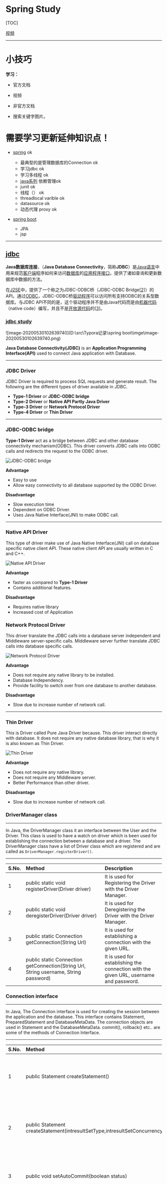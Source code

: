 # Spring Study



[TOC]

[视频](https://www.bilibili.com/video/BV1Sb411s7vP?p=9)



------

# 小技巧

**学习：**

- 官方文档

- 视频 

- 非官方文档

- 搜索关键字图片。

  

  

  



# 需要学习更新延伸知识点！

- [spring](https://www.bilibili.com/video/BV1Sb411s7vP?p=82) ok

  - 最典型的是管理数据库的Connection  ok
  - 学习jdbc ok
  - 学习多线程 ok
  - [java系列](https://www.liaoxuefeng.com/wiki/1252599548343744/1309301178105890) 依赖管理ok
  - junit ok
  - 线程（） ok
  - threadlocal varible ok
  - datasource ok
  - 动态代理 proxy ok

  

- [spring boot](https://www.bilibili.com/video/BV1Et411Y7tQ?from=search&seid=10929547151907157144) 

  - JPA
  - jsp
------


## [jdbc](https://zh.wikipedia.org/wiki/Java%E6%95%B0%E6%8D%AE%E5%BA%93%E8%BF%9E%E6%8E%A5)

**Java数据库连接**，（**Java Database Connectivity**，简称**JDBC**）是[Java语言](https://zh.wikipedia.org/wiki/Java语言)中用来规范[客户端](https://zh.wikipedia.org/wiki/客户端)程序如何来访问[数据库](https://zh.wikipedia.org/wiki/数据库)的[应用程序接口](https://zh.wikipedia.org/wiki/应用程序接口)，提供了诸如查询和更新数据库中数据的方法。

在[J2SE](https://zh.wikipedia.org/wiki/J2SE)中，提供了一个称之为JDBC-ODBC桥（JDBC-ODBC Bridge[[2\]](https://zh.wikipedia.org/wiki/Java数据库连接#cite_note-2)）的API。通过[ODBC](https://zh.wikipedia.org/wiki/ODBC)，JDBC-ODBC桥[驱动程序](https://zh.wikipedia.org/wiki/驱动程序)可以访问所有支持ODBC的关系型数据库。与JDBC API不同的是，这个驱动程序并不是由Java代码而是由[机器代码](https://zh.wikipedia.org/wiki/机器语言)（native code）编写，并且不是[开放源代码](https://zh.wikipedia.org/wiki/开放源代码)的[[3\]](https://zh.wikipedia.org/wiki/Java数据库连接#cite_note-3)。



### [jdbc study](https://www.studytonight.com/java/introduction-to-jdbc.php)

![image-20200530102639740](D:\src\Typora记录\spring boot\imge\image-20200530102639740.png)

**Java Database Connectivity(JDBC)** is an **Application Programming Interface(API)** used to connect Java application with Database.

------



### JDBC Driver

JDBC Driver is required to process SQL requests and generate result. The following are the different types of driver available in JDBC.

- **Type-1 Driver** or **JDBC-ODBC bridge**
- **Type-2 Driver** or **Native API Partly Java Driver**
- **Type-3 Driver** or **Network Protocol Driver**
- **Type-4 Driver** or **Thin Driver**

------



### JDBC-ODBC bridge

**Type-1 Driver** act as a bridge between JDBC and other database connectivity mechanism(ODBC). This driver converts JDBC calls into ODBC calls and redirects the request to the ODBC driver.

![JDBC-ODBC bridge](https://www.studytonight.com/java/images/jdbc-driver1.jpg)

**Advantage**

- Easy to use
- Allow easy connectivity to all database supported by the ODBC Driver.

**Disadvantage**

- Slow execution time
- Dependent on ODBC Driver.
- Uses Java Native Interface(JNI) to make ODBC call.

------

### Native API Driver

This type of driver make use of Java Native Interface(JNI) call on database specific native client API. These native client API are usually written in C and C++.

![Native API Driver](https://www.studytonight.com/java/images/jdbc-driver2.jpg)

**Advantage**

- faster as compared to **Type-1 Driver**
- Contains additional features.

**Disadvantage**

- Requires native library
- Increased cost of Application

### Network Protocol Driver

This driver translate the JDBC calls into a database server independent and Middleware server-specific calls. Middleware server further translate JDBC calls into database specific calls.

![Network Protocol Driver](https://www.studytonight.com/java/images/jdbc-driver3.jpg)

**Advantage**

- Does not require any native library to be installed.
- Database Independency.
- Provide facility to switch over from one database to another database.

**Disadvantage**

- Slow due to increase number of network call.

------



### Thin Driver

This is Driver called Pure Java Driver because. This driver interact directly with database. It does not require any native database library, that is why it is also known as Thin Driver.

![Thin Driver](https://www.studytonight.com/java/images/jdbc-driver4.jpg)

**Advantage**

- Does not require any native library.
- Does not require any Middleware server.
- Better Performance than other driver.

**Disadvantage**

- Slow due to increase number of network call.



### DriverManager class

------

In Java, the DriverManager class it an interface between the User and the Driver. This class is used to have a watch on driver which is been used for establishing the connection between a database and a driver. The DriverManager class have a list of Driver class which are registered and are called as `DriverManager.registerDriver()`.

------

| S.No. | Method                                                       | Description                                                  |
| :---- | :----------------------------------------------------------- | :----------------------------------------------------------- |
| 1     | public static void registerDriver(Driver driver)             | It is used for Registering the Driver with the Driver Manager. |
| 2     | public static void deregisterDriver(Driver driver)           | It is used for Deregistering the Driver with the Driver Manager. |
| 3     | public static Connection getConnection(String Url)           | It is used for establishing a connection with the given URL. |
| 4     | public static Connection getConnection(String Url, String username, String password) | It is used for establishing the connection with the given URL, username and password. |

### Connection interface

------

In Java, The Connection interface is used for creating the session between the application and the database. This interface contains Statement, PreparedStatement and DatabaseMetaData. The connection objects are used in Statement and the DatabaseMetaData. commit(), rollback() etc.. are some of the methods of Connection Interface.

------

| S.No. | Method                                                       | Description                                                  |
| :---- | :----------------------------------------------------------- | :----------------------------------------------------------- |
| 1     | public Statement createStatement()                           | It is used for creating an object of statement for executing the SQL queries. |
| 2     | public Statement createStatement(intresultSetType,intresultSetConcurrency) | It is used for creating objects for the ResultSet from the given type and concurrency. |
| 3     | public void setAutoCommit(boolean status)                    | It is used for setting the commit status. By default, it is always true. |
| 4     | public void commit()                                         | It is used to save the changes which have been commit or rollback permanent |
| 5     | public void rollback()                                       | It is used to delete the changes which have been commit or rollback permanent |
| 6     | public void close()                                          | It is used to delete the changes which have been commit or rollback permanent |



### Statement interface

------

In Java, The Statement interface is used for executing queries using the database. This interface is a factory of ResultSet. It is used to get the Object of ResultSet.

------

| S.No. | Method                                   | Description                                     |
| :---- | :--------------------------------------- | :---------------------------------------------- |
| 1     | public ResultSetexecuteQuery(String sql) | It is used for executing the SELECT query       |
| 2     | public intexecuteUpdate(String sql)      | It is used for executing any specified query    |
| 3     | public boolean execute(String sql)       | It is used when multiple results are required.  |
| 4     | public int[] executeBatch()              | It is used for executing the batch of commands. |

### ResultSet interface

------

In Java, the ResultSet Interface is used for maintaining the pointer to a row of a table. In starting the pointer is before the first row. The object can be moved forward as well as backward direction using TYPE_SCROLL_INSENSITIVE or TYPE_SCROLL_SENSITIVE in createStatement(int,int).

------

| S.No. | Method                                    | Description                                                  |
| :---- | :---------------------------------------- | :----------------------------------------------------------- |
| 1     | public boolean next()                     | It is used for moving the cursor to the next position from the current position. |
| 2     | public boolean previous()                 | It is used for moving the cursor to the previous position from the current position. |
| 3     | public boolean first()                    | It is used for moving the cursor to the first position from the current position. |
| 4     | public booleanlast()                      | It is used for moving the cursor to the Last position from the current position. |
| 5     | public booleanabsolute(int row)           | It is used for moving the cursor to the specified position from the current position. |
| 6     | public booleanrelative(int row)           | It is used for moving the cursor to the relative row number from the current position. |
| 7     | public intgetInt(intcolumnIndex)          | It is used to get the data from the specified position.      |
| 8     | public intgetInt(String columnName)       | It is used to get the data from the specified column name of the current row. |
| 9     | public StringgetString(intcolumnIndex)    | It is used to get the data from the specified column name of the current row in form of an integer. |
| 10    | public StringgetString(StringcolumnIndex) | It is used to get the data from the specified column name of the current row in form of string. |

------

### PreparedStatement interface

------

In Java, The PreparedStatement interface is a subinterface of Statement. It is mainly used for the parameterized queries. A question mark (?) is passed for the values. The values to this question marks will be set by the PreparedStatement.

**Example: “insert into student values(?, ?, ?, ?)”;**



| S.No. | Method                                             | Description                                                  |
| :---- | :------------------------------------------------- | :----------------------------------------------------------- |
| 1     | public void setInt(intparamIndex, int value)       | It is used for setting the integer value for the given parameter index. |
| 2     | public void setString(intparamIndex, String value) | It is used for setting the String value for the given parameter index. |
| 3     | public void setFloat(intparamIndex, float value)   | It is used for setting the Float value for the given parameter index. |
| 4     | public void setDouble(intparamIndex, double value) | It is used for setting the Double value for the given parameter index. |
| 5     | public intexecuteUpdate()                          | It is used for executing a query.                            |
| 6     | public ResultSetexecuteQuery()                     | It is used for executing the select query.                   |

------

### ResultSetMetaData Interface

------

In Java, The ResultSetMetaData interface is used to get metadata from the ResultSetobject. Metadata are the data about data.



| S.No. | Method                                                       | Description                                                  |
| :---- | :----------------------------------------------------------- | :----------------------------------------------------------- |
| 1     | public intgetColumnCount()throws SQLException                | It is used to get the total number of columns.               |
| 2     | public String getColumnName(int index)throws SQLException    | It is used to get the name of the column of a specified column index. |
| 3     | public StringgetColumnTypeName(int index)throws SQLException | It is used to get the name of the column of a specified index. |
| 4     | public StringgetTableName(int index)throws SQLException      | It is used to get the name of a table from the specified column index |

------



### Transaction Management in JDBC(事务管理)

Transaction represents **a single unit of work**.

The ACID properties describes the transaction management well. ACID stands for Atomicity, Consistency, isolation and durability.

**Atomicity** means either all successful or none.

**Consistency** ensures bringing the database from one consistent state to another consistent state.

**Isolation** ensures that transaction is isolated from other transaction.

**Durability** means once a transaction has been committed, it will remain so, even in the event of errors, power loss etc.

------

#### Advantage of Transaction Mangaement

**fast performance** It makes the performance fast because database is hit at the time of commit.

------

![transaction management in jdbc](https://static.javatpoint.com/images/hibernate/tx.jpg)

In JDBC, **Connection interface** provides methods to manage transaction.

| Method                             | Description                                                  |
| :--------------------------------- | :----------------------------------------------------------- |
| void setAutoCommit(boolean status) | It is true bydefault means each transaction is committed bydefault. |
| void commit()                      | commits the transaction.                                     |
| void rollback()                    | cancels the transaction.                                     |

------



#### Simple example of transaction management in jdbc using Statement

Let's see the simple example of transaction management using Statement.

```java
1. **import** java.sql.*; 
2. **class** FetchRecords{ 
3. **public** **static** **void** main(String args[])**throws** Exception{ 
4. Class.forName("oracle.jdbc.driver.OracleDriver"); 
5. Connection con=DriverManager.getConnection("jdbc:oracle:thin:@localhost:1521:xe","system","oracle"); 
6. con.setAutoCommit(**false**); 
7.  
8. Statement stmt=con.createStatement(); 
9. stmt.executeUpdate("insert into user420 values(190,'abhi',40000)"); 
10. stmt.executeUpdate("insert into user420 values(191,'umesh',50000)"); 
11.  
12. con.commit(); 
13. con.close(); 
14. }} 
```



If you see the table emp400, you will see that 2 records has been added.

#### Example of transaction management in jdbc using PreparedStatement

Let's see the simple example of transaction management using PreparedStatement.

```java
1. **import** java.sql.*; 
2. **import** java.io.*; 
3. **class** TM{ 
4. **public** **static** **void** main(String args[]){ 
5. **try**{ 
6.  
7. Class.forName("oracle.jdbc.driver.OracleDriver"); 
8. Connection con=DriverManager.getConnection("jdbc:oracle:thin:@localhost:1521:xe","system","oracle"); 
9. con.setAutoCommit(**false**); 
10.  
11. PreparedStatement ps=con.prepareStatement("insert into user420 values(?,?,?)"); 
12.  
13. BufferedReader br=**new** BufferedReader(**new** InputStreamReader(System.in)); 
14. **while**(**true**){ 
15.  
16. System.out.println("enter id"); 
17. String s1=br.readLine(); 
18. **int** id=Integer.parseInt(s1); 
19.  
20. System.out.println("enter name"); 
21. String name=br.readLine(); 
22.  
23. System.out.println("enter salary"); 
24. String s3=br.readLine(); 
25. **int** salary=Integer.parseInt(s3); 
26.  
27. ps.setInt(1,id); 
28. ps.setString(2,name); 
29. ps.setInt(3,salary); 
30. ps.executeUpdate(); 
31.  
32. System.out.println("commit/rollback"); 
33. String answer=br.readLine(); 
34. **if**(answer.equals("commit")){ 
35. con.commit(); 
36. } 
37. **if**(answer.equals("rollback")){ 
38. con.rollback(); 
39. } 
40.  
41.  
42. System.out.println("Want to add more records y/n"); 
43. String ans=br.readLine(); 
44. **if**(ans.equals("n")){ 
45. **break**; 
46. } 
47.  
48. } 
49. con.commit(); 
50. System.out.println("record successfully saved"); 
51.  
52. con.close();//before closing connection commit() is called 
53. }**catch**(Exception e){System.out.println(e);} 
54.  
55. }} 
```



It will ask to add more records until you press n. If you press n, transaction is committed.

--------

### sql[事务](https://www.liaoxuefeng.com/wiki/1177760294764384/1179611198786848)





在执行SQL语句的时候，某些业务要求，一系列操作必须全部执行，而不能仅执行一部分。例如，一个转账操作：

```
-- 从id=1的账户给id=2的账户转账100元
-- 第一步：将id=1的A账户余额减去100
UPDATE accounts SET balance = balance - 100 WHERE id = 1;
-- 第二步：将id=2的B账户余额加上100
UPDATE accounts SET balance = balance + 100 WHERE id = 2;
```

这两条SQL语句必须全部执行，或者，由于某些原因，如果第一条语句成功，第二条语句失败，就必须全部撤销。

这种把多条语句作为一个整体进行操作的功能，被称为数据库*事务*。数据库事务可以确保该事务范围内的所有操作都可以全部成功或者全部失败。如果事务失败，那么效果就和没有执行这些SQL一样，不会对数据库数据有任何改动。

可见，数据库事务具有ACID这4个特性：

- A：Atomic，原子性，将所有SQL作为原子工作单元执行，要么全部执行，要么全部不执行；
- C：Consistent，一致性，事务完成后，所有数据的状态都是一致的，即A账户只要减去了100，B账户则必定加上了100；
- I：Isolation，隔离性，如果有多个事务并发执行，每个事务作出的修改必须与其他事务隔离；
- D：Duration，持久性，即事务完成后，对数据库数据的修改被持久化存储。



对于单条SQL语句，数据库系统自动将其作为一个事务执行，这种事务被称为*隐式事务*。

要手动把多条SQL语句作为一个事务执行，使用`BEGIN`开启一个事务，使用`COMMIT`提交一个事务，这种事务被称为*显式事务*，例如，把上述的转账操作作为一个显式事务：

```
BEGIN;
UPDATE accounts SET balance = balance - 100 WHERE id = 1;
UPDATE accounts SET balance = balance + 100 WHERE id = 2;
COMMIT;
```

很显然多条SQL语句要想作为一个事务执行，就必须使用显式事务。

`COMMIT`是指提交事务，即试图把事务内的所有SQL所做的修改永久保存。如果`COMMIT`语句执行失败了，整个事务也会失败。

有些时候，我们希望主动让事务失败，这时，可以用`ROLLBACK`回滚事务，整个事务会失败：

```
BEGIN;
UPDATE accounts SET balance = balance - 100 WHERE id = 1;
UPDATE accounts SET balance = balance + 100 WHERE id = 2;
ROLLBACK;
```

数据库事务是由数据库系统保证的，我们只需要根据业务逻辑使用它就可以。

#### 隔离级别

对于两个并发执行的事务，如果涉及到操作同一条记录的时候，可能会发生问题。因为并发操作会带来数据的不一致性，包括脏读、不可重复读、幻读等。数据库系统提供了隔离级别来让我们有针对性地选择事务的隔离级别，避免数据不一致的问题。

SQL标准定义了4种隔离级别，分别对应可能出现的数据不一致的情况：

| Isolation Level  | 脏读（Dirty Read） | 不可重复读（Non Repeatable Read） | 幻读（Phantom Read） |
| :--------------- | :----------------- | :-------------------------------- | :------------------- |
| Read Uncommitted | Yes                | Yes                               | Yes                  |
| Read Committed   | -                  | Yes                               | Yes                  |
| Repeatable Read  | -                  | -                                 | Yes                  |
| Serializable     | -                  | -                                 | -                    |

我们会依次介绍4种隔离级别的数据一致性问题。

#### 小结

数据库事务具有ACID特性，用来保证多条SQL的全部执行。

实例



## [Maven](https://www.javatpoint.com/maven-tutorial)

----

[指导来源](https://www.javatpoint.com/maven-tutorial)

Maven tutorial provides basic and advanced concepts of **apache maven** technology. Our maven tutorial is developed for beginners and professionals.

#### Understanding the problem without Maven

There are many problems that we face during the project development. They are discussed below:

**1) Adding set of Jars in each project:** In case of struts, spring, hibernate frameworks, we need to add set of jar files in each project. It must include all the dependencies of jars also.

**2) Creating the right project structure:** We must create the right project structure in servlet, struts etc, otherwise it will not be executed.

**3) Building and Deploying the project:** We must have to build and deploy the project so that it may work.



#### What it does?

Maven simplifies the above mentioned problems. It does mainly following tasks.

1. It makes a project easy to build
2. It provides uniform build process (maven project can be shared by all the maven projects)
3. It provides project information (log document, cross referenced sources, mailing list, dependency list, unit test reports etc.)
4. It is easy to migrate for new features of Maven

Apache Maven helps to manage

- Builds
- Documentation
- Reporing
- SCMs
- Releases
- Distribution

#### Maven Repository



A **maven repository** is a directory of packaged JAR file with pom.xml file. Maven searches for dependencies in the repositories. There are 3 types of maven repository:

1. Local Repository
2. Central Repository
3. Remote Repository

Maven searches for the dependencies in the following order:

**Local repository** then **Central repository** then **Remote repository**.

![maven repositories](https://static.javatpoint.com/mavenpages/images/mavenrepository.jpg)

If dependency is not found in these repositories, maven stops processing and throws an error.



#### Maven pom.xml file

------

[next →](https://www.javatpoint.com/maven-example)[prev ←](https://www.javatpoint.com/maven-repository)Maven pom.xml file**POM** is an acronym for **Project Object Model**. The pom.xml file contains information of project and configuration information for the maven to build the project such as dependencies, build directory, source directory, test source directory, plugin, goals etc.Maven reads the pom.xml file, then executes the goal.Before maven 2, it was named as project.xml file. But, since maven 2 (also in maven 3), it is renamed as pom.xml.

#### Elements of maven pom.xml file

For creating the simple pom.xml file, you need to have following elements:

| Element          | Description                                                  |
| :--------------- | :----------------------------------------------------------- |
| **project**      | It is the root element of pom.xml file.                      |
| **modelVersion** | It is the sub element of project. It specifies the modelVersion. It should be set to 4.0.0. |
| **groupId**      | It is the sub element of project. It specifies the id for the project group. |
| **artifactId**   | It is the sub element of project. It specifies the id for the artifact (project). An artifact is something that is either produced or used by a project. Examples of artifacts produced by Maven for a project include: JARs, source and binary distributions, and WARs. |
| **version**      | It is the sub element of project. It specifies the version of the artifact under given group. |

```xml
<project xmlns="http://maven.apache.org/POM/4.0.0"   
xmlns:xsi="http://www.w3.org/2001/XMLSchema-instance"  
  xsi:schemaLocation="http://maven.apache.org/POM/4.0.0   
http://maven.apache.org/xsd/maven-4.0.0.xsd">  
  
  <modelVersion>4.0.0</modelVersion>  
  <groupId>com.javatpoint.application1</groupId>  
  <artifactId>my-app</artifactId>  
  <version>1</version>  
  
</project>
```



#### Maven pom.xml file with additional elements

Here, we are going to add other elements in pom.xml file such as:

| Element          | Description                                                  |
| :--------------- | :----------------------------------------------------------- |
| **packaging**    | defines packaging type such as jar, war etc.                 |
| **name**         | defines name of the maven project.                           |
| **url**          | defines url of the project.                                  |
| **dependencies** | defines dependencies for this project.                       |
| **dependency**   | defines a dependency. It is used inside dependencies.        |
| **scope**        | defines scope for this maven project. It can be compile, provided, runtime, test and system. |

File: pom.xml

``` xml
<project xmlns="http://maven.apache.org/POM/4.0.0"   
xmlns:xsi="http://www.w3.org/2001/XMLSchema-instance"  
  xsi:schemaLocation="http://maven.apache.org/POM/4.0.0   
http://maven.apache.org/xsd/maven-4.0.0.xsd">  
  
  <modelVersion>4.0.0</modelVersion>  
  
  <groupId>com.javatpoint.application1</groupId>  
  <artifactId>my-application1</artifactId>  
  <version>1.0</version>  
  <packaging>jar</packaging>  
  
  <name>Maven Quick Start Archetype</name>  
  <url>http://maven.apache.org</url>  
  
  <dependencies>  
    <dependency>  
      <groupId>junit</groupId>  
      <artifactId>junit</artifactId>  
      <version>4.8.2</version>  
      <scope>test</scope>  
    </dependency>  
  </dependencies>  
  
</project>  
```



## [SQL](https://www.javatpoint.com/sql-tutorial)

SQL tutorial provides basic and advanced concepts of SQL. Our SQL tutorial is designed for beginners and professionals.

**SQL** (*Structured Query Language*) is used to perform operations on the records stored in the database such as updating records, deleting records, creating and modifying tables, views, etc.

SQL is just a query language; it is not a database. To perform SQL queries, you need to install any database, for example, Oracle, MySQL, MongoDB, PostGre SQL, SQL Server, DB2, etc.

#### What is SQL

- SQL stands for **Structured Query Language**.
- It is designed for managing data in a relational database management system (RDBMS).
- It is pronounced as S-Q-L or sometime **See-Qwell**.
- SQL is a database language, it is used for database creation, deletion, fetching rows, and modifying rows, etc.
- SQL is based on relational algebra and tuple relational calculus.

All [DBMS](https://www.javatpoint.com/dbms-tutorial) like [MySQL](https://www.javatpoint.com/mysql-tutorial), [Oracle](https://www.javatpoint.com/oracle-tutorial), MS Access, Sybase, Informix, [PostgreSQL](https://www.javatpoint.com/postgresql-tutorial), and [SQL Server](https://www.javatpoint.com/sql-server-tutorial) use SQL as standard database language.



#### Why SQL is required

SQL is required:

- To create new databases, tables and views
- To insert records in a database
- To update records in a database
- To delete records from a database
- To retrieve data from a database



#### What SQL does

- With SQL, we can query our database in several ways, using English-like statements.
- With SQL, a user can access data from a relational database management system.
- It allows the user to describe the data.
- It allows the user to define the data in the database and manipulate it when needed.
- It allows the user to create and drop database and table.
- It allows the user to create a view, stored procedure, function in a database.
- It allows the user to set permission on tables, procedures, and views.



#### SQL Index

------

**SQL Tutorial**

- [Introduction to SQL](https://www.javatpoint.com/sql-tutorial)
- [SQL Syntax](https://www.javatpoint.com/sql-syntax)
- [SQL Data Types](https://www.javatpoint.com/sql-data-types)
- [SQL Operators](https://www.javatpoint.com/sql-operators)

**SQL Database**

- [SQL CREATE Database](https://www.javatpoint.com/sql-create-database)
- [SQL DROP Database](https://www.javatpoint.com/sql-drop-database)
- [SQL RENAME Database](https://www.javatpoint.com/sql-rename-database)
- [SQL SELECT Database](https://www.javatpoint.com/sql-select-database)

**SQL Table**

- [What is Table](https://www.javatpoint.com/sql-table)
- [SQL TABLE Variable](https://www.javatpoint.com/sql-table-variable)
- [SQL CREATE TABLE](https://www.javatpoint.com/sql-create-table)
- [SQL DROP TABLE](https://www.javatpoint.com/sql-drop-table)
- [SQL DELETE TABLE](https://www.javatpoint.com/sql-delete-table)
- [SQL RENAME TABLE](https://www.javatpoint.com/sql-rename-table)
- [SQL TRUNCATE TABLE](https://www.javatpoint.com/sql-truncate-table)
- [SQL COPY TABLE](https://www.javatpoint.com/sql-copy-table)
- [SQL TEMP TABLE](https://www.javatpoint.com/sql-temp-table)
- [SQL ALTER TABLE](https://www.javatpoint.com/sql-alter-table)

**SQL Insert**

- [INSERT Statement](https://www.javatpoint.com/sql-insert)
- [INSERT INTO Values](https://www.javatpoint.com/sql-insert-into-values)
- [INSERT INTO SELECT](https://www.javatpoint.com/sql-insert-into-select)
- [INSERT Multiple Rows](https://www.javatpoint.com/sql-insert-multiple-rows)

**SQL Select**

- [SELECT Statement](https://www.javatpoint.com/sql-select)
- [SQL SELECT UNIQUE](https://www.javatpoint.com/sql-select-unique)
- [SQL SELECT DISTINCT](https://www.javatpoint.com/sql-select-distinct)
- [SQL SELECT COUNT](https://www.javatpoint.com/sql-select-count)
- [SQL SELECT TOP](https://www.javatpoint.com/sql-select-top)
- [SQL SELECT FIRST](https://www.javatpoint.com/sql-select-first)
- [SQL SELECT LAST](https://www.javatpoint.com/sql-select-last)
- [SQL SELECT RANDOM](https://www.javatpoint.com/sql-select-random)
- [SQL SELECT AS](https://www.javatpoint.com/sql-select-as)
- [SQL SELECT IN](https://www.javatpoint.com/sql-select-in)
- [SQL SELECT Multiple](https://www.javatpoint.com/sql-select-from-multiple-tables)
- [SQL SELECT DATE](https://www.javatpoint.com/sql-select-date)
- [SQL SELECT SUM](https://www.javatpoint.com/sql-select-sum)
- [SQL SELECT NULL](https://www.javatpoint.com/sql-select-null)

**SQL Clause**

- [SQL WHERE](https://www.javatpoint.com/sql-where)
- [SQL AND](https://www.javatpoint.com/sql-and)
- [SQL OR](https://www.javatpoint.com/sql-or)
- [SQL WITH](https://www.javatpoint.com/sql-with)
- [SQL AS](https://www.javatpoint.com/sql-select-as)

**SQL Order By**

- [ORDER BY Clause](https://www.javatpoint.com/sql-order-by)
- [ORDER BY ASC](https://www.javatpoint.com/sql-order-by-asc)
- [ORDER BY DESC](https://www.javatpoint.com/sql-order-by-desc)
- [ORDER BY RANDOM](https://www.javatpoint.com/sql-order-by-random)
- [ORDER BY LIMIT](https://www.javatpoint.com/sql-order-by-limit)
- [ORDER BY Multiple Cols](https://www.javatpoint.com/sql-order-by-multiple-columns)

**SQL Update**

- [UPDATE Statement](https://www.javatpoint.com/sql-update)
- [SQL UPDATE JOIN](https://www.javatpoint.com/sql-update-with-join)
- [SQL UPDATE DATE](https://www.javatpoint.com/sql-update-date)

**SQL Delete**

- [DELETE Statement](https://www.javatpoint.com/sql-delete)
- [SQL DELETE TABLE](https://www.javatpoint.com/sql-delete-table)
- [SQL DELETE ROW](https://www.javatpoint.com/sql-delete-row)
- [SQL DELETE All Rows](https://www.javatpoint.com/sql-delete-all-rows)
- [DELETE Duplicate Rows](https://www.javatpoint.com/sql-delete-duplicate-rows)
- [SQL DELETE DATABASE](https://www.javatpoint.com/sql-delete-database)
- [SQL DELETE VIEW](https://www.javatpoint.com/sql-delete-view)
- [SQL DELETE JOIN](https://www.javatpoint.com/sql-delete-join)

**SQL Join**

- [SQL JOIN](https://www.javatpoint.com/sql-join)
- [SQL Outer Join](https://www.javatpoint.com/sql-outer-join)
- [SQL Left Join](https://www.javatpoint.com/sql-left-join)
- [SQL Right Join](https://www.javatpoint.com/sql-right-join)
- [SQL Full Join](https://www.javatpoint.com/sql-full-join)
- [SQL Cross Join](https://www.javatpoint.com/sql-cross-join)

**SQL Keys**

- [Primary Key](https://www.javatpoint.com/sql-primary-key)
- [Foreign Key](https://www.javatpoint.com/sql-foreign-key)
- [Composite Key](https://www.javatpoint.com/sql-composite-key)
- [Unique Key](https://www.javatpoint.com/unique-key-in-sql)
- [Alternate Key](https://www.javatpoint.com/alternate-key-in-sql)

**Difference**

- [SQL vs NoSQL](https://www.javatpoint.com/sql-vs-nosql)

**PL/SQL Tutorial**

- [PL/SQL Tutorial](https://www.javatpoint.com/pl-sql-tutorial)

**Interview**

- [SQL Interview](https://www.javatpoint.com/sql-interview-questions)
- [PL/SQL Interview](https://www.javatpoint.com/pl-sql-interview-questions)

**Quiz**

- [SQL Quiz](https://www.javatpoint.com/sql-quiz)



#### SQL Syntax

SQL follows some unique set of rules and guidelines called syntax. Here, we are providing all the basic SQL syntax.

- **SQL** is not case sensitive. Generally SQL keywords are written in uppercase.
- SQL statements are dependent on text lines. We can place a single SQL statement on one or multiple text lines.
- You can perform most of the action in a database with SQL statements.
- SQL depends on relational algebra and tuple relational calculus.

#### SQL statement

SQL statements are started with any of the SQL commands/keywords like SELECT, INSERT, UPDATE, DELETE, ALTER, DROP etc. and the statement ends with a semicolon (;).

Example of SQL statement:

1. **SELECT** "column_name" **FROM** "table_name"; 

Why semicolon is used after SQL statements:

Semicolon is used to separate SQL statements. It is a standard way to separate SQL statements in a database system in which more than one SQL statements are used in the same call.

In this tutorial, we will use semicolon at the end of each SQL statement.

#### SQL Commands

These are the some important SQL command:

- **SELECT:** it extracts data from a database.
- **UPDATE:** it updates data in database.
- **DELETE:** it deletes data from database.
- **CREATE TABLE:** it creates a new table.
- **ALTER TABLE:** it is used to modify the table.
- **DROP TABLE:** it deletes a table.
- **CREATE DATABASE:** it creates a new database.
- **ALTER DATABASE:** It is used to modify a database.
- **INSERT INTO:** it inserts new data into a database.
- **CREATE INDEX:** it is used to create an index (search key).
- **DROP INDEX:** it deletes an index



#### （precedence）mysql[官方开发文档](https://dev.mysql.com/doc/refman/8.0/en/preface.html)



**官方文档优先参考；**











## [ODBC](https://zh.wikipedia.org/wiki/ODBC)

**ODBC**（**Open Database Connectivity**，开放数据库互连）提供了一种标准的[API](https://zh.wikipedia.org/wiki/应用程序接口)（[应用程序编程接口](https://zh.wikipedia.org/wiki/应用程序编程接口)）方法来访问[数据库管理系统](https://zh.wikipedia.org/wiki/数据库管理系统)（DBMS）。这些API利用[SQL](https://zh.wikipedia.org/wiki/SQL)来完成其大部分任务。ODBC本身也提供了对SQL语言的支持，用户可以直接将SQL语句送给ODBC。ODBC的设计者们努力使它具有最大的独立性和开放性：与具体的编程语言无关，与具体的数据库系统无关，与具体的操作系统无关。









------

## [mysql简洁教程](https://www.liaoxuefeng.com/wiki/1177760294764384/1219071817284064)



-----

## [junit](https://junit.org/junit5/)

junit is 软件 test 框架 。

junit [doc](https://junit.org/junit5/docs/current/user-guide/)

------



## [线程](https://zh.wikipedia.org/wiki/%E7%BA%BF%E7%A8%8B)



**线程**（英语：thread）是[操作系统](https://zh.wikipedia.org/wiki/操作系统)能够进行运算[调度](https://zh.wikipedia.org/wiki/调度)的最小单位。大部分情况下，它被包含在[进程](https://zh.wikipedia.org/wiki/进程)之中，是[进程](https://zh.wikipedia.org/wiki/进程)中的实际运作单位。一条线程指的是[进程](https://zh.wikipedia.org/wiki/进程)中一个单一顺序的控制流，一个进程中可以并发多个线程，每条线程并行执行不同的任务。在[Unix System V](https://zh.wikipedia.org/wiki/Unix)及[SunOS](https://zh.wikipedia.org/wiki/SunOS)中也被称为轻量进程（lightweight processes），但轻量进程更多指内核线程（kernel thread），而把用户线程（user thread）称为线程。

线程是独立调度和分派的基本单位。线程可以为操作系统内核调度的内核线程，如[Win32](https://zh.wikipedia.org/wiki/Win32)线程；由用户进程自行调度的用户线程，如Linux平台的POSIX Thread；或者由[内核](https://zh.wikipedia.org/wiki/内核)与用户进程，如[Windows 7](https://zh.wikipedia.org/wiki/Windows_7)的线程，进行混合调度。

同一进程中的多条线程将共享该进程中的全部系统资源，如虚拟地址空间，[文件描述符](https://zh.wikipedia.org/wiki/文件描述符)和[信号处理](https://zh.wikipedia.org/wiki/信号处理)等等。但同一进程中的多个线程有各自的[调用栈](https://zh.wikipedia.org/wiki/调用栈)（call stack），自己的[寄存器环境](https://zh.wikipedia.org/w/index.php?title=寄存器环境&action=edit&redlink=1)（register context），自己的线程本地存储（thread-local storage）。

一个进程可以有很多线程，每条线程并行执行不同的任务。

在多核或多CPU，或支持Hyper-threading的CPU上使用多线程程序设计的好处是显而易见的，即提高了程序的执行吞吐率。在单CPU单核的计算机上，使用多线程技术，也可以把进程中负责I/O处理、人机交互而常被阻塞的部分与密集计算的部分分开来执行，编写专门的workhorse线程执行密集计算，从而提高了程序的执行效率。

### 进程

用户下达运行程序的命令后，就会产生进程。同一程序可产生多个进程（一对多关系），以允许同时有多位用户运行同一程序，却不会相冲突。

进程需要一些资源才能完成工作，如[CPU](https://zh.wikipedia.org/wiki/CPU)使用时间、[存储器](https://zh.wikipedia.org/wiki/記憶體)、文件以及[I/O](https://zh.wikipedia.org/wiki/I/O)设备，且为依序逐一进行，也就是每个CPU核心任何时间内仅能运行一项进程。

进程与线程的区别：进程是计算机管理运行程序的一种方式，一个进程下可包含一个或者多个线程。线程可以理解为子进程。

### [Multithreading in java](https://www.javatpoint.com/multithreading-in-java)

**Multithreading in [Java](https://www.javatpoint.com/java-tutorial)** is a process of executing multiple threads simultaneously.

A thread is a lightweight sub-process, the smallest unit of processing. Multiprocessing and multithreading, both are used to achieve multitasking.

However, we use multithreading than multiprocessing because threads use a shared memory area. They don't allocate separate memory area so saves memory, and context-switching between the threads takes less time than process.

Java Multithreading is mostly used in games, animation, etc.

## Java Thread class

Java provides **Thread class** to achieve thread programming. Thread class provides [constructors](https://www.javatpoint.com/java-constructor) and methods to create and perform operations on a thread. Thread class extends [Object class](https://www.javatpoint.com/object-class) and implements Runnable interface.

#### Java Thread Methods

| S.N. | Modifier and Type                      | Method                                                       | Description                                                  |
| :--- | :------------------------------------- | :----------------------------------------------------------- | :----------------------------------------------------------- |
| 1)   | void                                   | [start()](https://www.javatpoint.com/java-thread-start-method) | It is used to start the execution of the thread.             |
| 2)   | void                                   | [run()](https://www.javatpoint.com/java-thread-run-method)   | It is used to do an action for a thread.                     |
| 3)   | static void                            | [sleep()](https://www.javatpoint.com/java-thread-sleep-method) | It sleeps a thread for the specified amount of time.         |
| 4)   | static Thread                          | [currentThread()](https://www.javatpoint.com/java-thread-currentthread-method) | It returns a reference to the currently executing thread object. |
| 5)   | void                                   | [join()](https://www.javatpoint.com/java-thread-join-method) | It waits for a thread to die.                                |
| 6)   | int                                    | [getPriority()](https://www.javatpoint.com/java-thread-getpriority-method) | It returns the priority of the thread.                       |
| 7)   | void                                   | [setPriority()](https://www.javatpoint.com/java-thread-setpriority-method) | It changes the priority of the thread.                       |
| 8)   | String                                 | [getName()](https://www.javatpoint.com/java-thread-getname-method) | It returns the name of the thread.                           |
| 9)   | void                                   | [setName()](https://www.javatpoint.com/java-thread-setname-method) | It changes the name of the thread.                           |
| 10)  | long                                   | [getId()](https://www.javatpoint.com/java-thread-getid-method) | It returns the id of the thread.                             |
| 11)  | boolean                                | [isAlive()](https://www.javatpoint.com/java-thread-isalive-method) | It tests if the thread is alive.                             |
| 12)  | static void                            | [yield()](https://www.javatpoint.com/java-thread-yield-method) | It causes the currently executing thread object to pause and allow other threads to execute temporarily. |
| 13)  | void                                   | [suspend()](https://www.javatpoint.com/java-thread-suspend-method) | It is used to suspend the thread.                            |
| 14)  | void                                   | [resume()](https://www.javatpoint.com/java-thread-resume-method) | It is used to resume the suspended thread.                   |
| 15)  | void                                   | [stop()](https://www.javatpoint.com/java-thread-stop-method) | It is used to stop the thread.                               |
| 16)  | void                                   | [destroy()](https://www.javatpoint.com/java-thread-destroy-method) | It is used to destroy the thread group and all of its subgroups. |
| 17)  | boolean                                | [isDaemon()](https://www.javatpoint.com/java-thread-isdaemon-method) | It tests if the thread is a daemon thread.                   |
| 18)  | void                                   | [setDaemon()](https://www.javatpoint.com/java-thread-setdaemon-method) | It marks the thread as daemon or user thread.                |
| 19)  | void                                   | [interrupt()](https://www.javatpoint.com/java-thread-interrupt-method) | It interrupts the thread.                                    |
| 20)  | boolean                                | [isinterrupted()](https://www.javatpoint.com/java-thread-isinterrupted-method) | It tests whether the thread has been interrupted.            |
| 21)  | static boolean                         | [interrupted()](https://www.javatpoint.com/java-thread-interrupted-method) | It tests whether the current thread has been interrupted.    |
| 22)  | static int                             | [activeCount()](https://www.javatpoint.com/java-thread-activecount-method) | It returns the number of active threads in the current thread's thread group. |
| 23)  | void                                   | [checkAccess()](https://www.javatpoint.com/java-thread-checkaccess-method) | It determines if the currently running thread has permission to modify the thread. |
| 24)  | static boolean                         | [holdLock()](https://www.javatpoint.com/java-thread-holdlock-method) | It returns true if and only if the current thread holds the monitor lock on the specified object. |
| 25)  | static void                            | [dumpStack()](https://www.javatpoint.com/java-thread-dumpstack-method) | It is used to print a stack trace of the current thread to the standard error stream. |
| 26)  | StackTraceElement[]                    | [getStackTrace()](https://www.javatpoint.com/java-thread-getstacktrace-method) | It returns an array of stack trace elements representing the stack dump of the thread. |
| 27)  | static int                             | [enumerate()](https://www.javatpoint.com/java-thread-enumerate-method) | It is used to copy every active thread's thread group and its subgroup into the specified array. |
| 28)  | Thread.State                           | [getState()](https://www.javatpoint.com/java-thread-getstate-method) | It is used to return the state of the thread.                |
| 29)  | ThreadGroup                            | [getThreadGroup()](https://www.javatpoint.com/java-thread-getthreadgroup-method) | It is used to return the thread group to which this thread belongs |
| 30)  | String                                 | [toString()](https://www.javatpoint.com/java-thread-tostring-method) | It is used to return a string representation of this thread, including the thread's name, priority, and thread group. |
| 31)  | void                                   | [notify()](https://www.javatpoint.com/java-thread-notify-method) | It is used to give the notification for only one thread which is waiting for a particular object. |
| 32)  | void                                   | [notifyAll()](https://www.javatpoint.com/java-thread-notifyall-method) | It is used to give the notification to all waiting threads of a particular object. |
| 33)  | void                                   | [setContextClassLoader()](https://www.javatpoint.com/java-thread-setcontextclassloader-method) | It sets the context ClassLoader for the Thread.              |
| 34)  | ClassLoader                            | [getContextClassLoader()](https://www.javatpoint.com/java-thread-getcontextclassloader-method) | It returns the context ClassLoader for the thread.           |
| 35)  | static Thread.UncaughtExceptionHandler | [getDefaultUncaughtExceptionHandler()](https://www.javatpoint.com/java-thread-getdefaultuncaughtexceptionhandler-method) | It returns the default handler invoked when a thread abruptly terminates due to an uncaught exception. |
| 36)  | static void                            | [setDefaultUncaughtExceptionHandler()](https://www.javatpoint.com/java-thread-setdefaultuncaughtexceptionhandler-method) | It sets the default handler invoked when a thread abruptly terminates due to an uncaught exception. |

#### Advantages of Java Multithreading

1) It **doesn't block the user** because threads are independent and you can perform multiple operations at the same time.

2) You **can perform many operations together, so it saves time**.

3) Threads are **independent**, so it doesn't affect other threads if an exception occurs in a single thread.



A thread can be in one of the five states. According to sun, there is only 4 states in **thread life cycle in java** new, runnable, non-runnable and terminated. There is no running state.

But for better understanding the threads, we are explaining it in the 5 states.

The life cycle of the thread in java is controlled by JVM. The java thread states are as follows:

1. New
2. Runnable
3. Running
4. Non-Runnable (Blocked)
5. Terminated



![Java thread life cycle](https://static.javatpoint.com/images/thread-life-cycle.png)

#### How to create thread

There are two ways to create a thread:

1. By extending Thread class
2. By implementing Runnable interface.



## Java ThreadLocal class

Java ThreadLocal class provides thread-local variables. It enables you to create variables that can only be read and write by the same thread. If two threads are executing the same code and that code has a reference to a ThreadLocal variable then the two threads can't see the local variable of each other.

#### 3.1ThreadLocal原理总结

1. 每个Thread维护着一个ThreadLocalMap的引用
2. ThreadLocalMap是ThreadLocal的内部类，用Entry来进行存储
3. 调用ThreadLocal的set()方法时，实际上就是往ThreadLocalMap设置值，key是ThreadLocal对象，值是传递进来的对象
4. 调用ThreadLocal的get()方法时，实际上就是往ThreadLocalMap获取值，key是ThreadLocal对象
5. **ThreadLocal本身并不存储值**，它只是**作为一个key来让线程从ThreadLocalMap获取value**。

正因为这个原理，所以ThreadLocal能够实现“数据隔离”，获取当前线程的局部变量值，不受其他线程影响～

#### 四、避免内存泄露

我们来看一下ThreadLocal的对象关系引用图：



![img](https://user-gold-cdn.xitu.io/2018/4/3/162896ab1a1d1e2e?imageView2/0/w/1280/h/960/format/webp/ignore-error/1)



ThreadLocal内存泄漏的根源是：**由于ThreadLocalMap的生命周期跟Thread一样长，如果没有手动删除对应key就会导致内存泄漏，而不是因为弱引用**。

想要避免内存泄露就要**手动remove()掉**！



## [Java ThreadLocal methods](https://www.javatpoint.com/java-threadlocal-class)

| Modifier and Type | Method                                                       | Description                                                  |
| :---------------- | :----------------------------------------------------------- | :----------------------------------------------------------- |
| T                 | [get()](https://www.javatpoint.com/java-threadlocal-get-method) | This method returns the value in the current thread's copy of this thread-local variable. |
| void              | [set()](https://www.javatpoint.com/java-threadlocal-set-method) | This method sets the current thread's copy of this thread-local variable to the specified value. |
| void              | [remove()](https://www.javatpoint.com/java-threadlocal-remove-method) | This method removes the current thread's value for this thread-local variable. |
| protected T       | [initialValue()](https://www.javatpoint.com/java-threadlocal-initialvalue-method) | This method returns the current thread's initial value for this thread-local variable. |

----



## datasource and management

[link](https://www.javatpoint.com/q/5604/what-is-datasource-and-drivermanager-in-jdbc?)

DataSource and the DriverManager are the two basic ways to connect to a database. The DriverManager is older facility, DataSource is newer. It is recommended to use the new DataSource facility to connect to databases and other resources. DataSource facility has several advantages over DriverManager facility. Using DataSource increases portability. The DataSource enables connection pooling and distributed transactions, the DriverManager does not allow such techniques.

the diff could be like.....

1.DriverManager.

hampers the application performance as the connections are created/closed in java classes.
does not support connection pooling.

2.DataSource

improves application performance as connections are not created/closed within a class, they are managed by the application server and can be fetched while at runtime.
it provides a facility creating a pool of connections
helpful for enterprise applications

----





#### [Data Source与数据库连接池简介 JDBC简介（八）](https://www.cnblogs.com/noteless/p/10319296.html)



#### 连接池

**既然每次使用时都重新建立与数据库之间的连接，会产生较大的系统开销**

**是否可以事先创建一些连接备用，当需要时，从这些连接中选择一个提供出去；当连接使用完毕后，并不是真正的关闭，而是将这些数据状态还原，然后继续等待下一个人使用？**

比如滑雪场会租赁雪具滑雪服等，如果你不是资深玩家，你没有必要浪费钱买，即使你不差钱，每次去滑雪场都不能轻装上阵，每次都要携带很多装备，也是一件麻烦事。

这种没必要的花费或者麻烦其实都是一种开销。

连接池的核心与租用的理念有类似的点，重复使用可以提高连接的利用率，减少开销（当然连接池的使用并不需要你花费一笔租金）

连接的持有是消耗空间的，但是现在绝大多数场景下，磁盘空间并没有那么金贵，我们更关心的是性能，所以**空间换取时间**，连接池的逻辑被广泛应用。

#### 数据源

DriverManager只是建立与数据库之间的连接，如何才能将连接池的概念应用其中？

**一种很自然的方式就是提供一个薄层的封装，建立一个中间层，这个中间层将DriverManager生成的连接，组织到连接池中，然后从池中提供连接。**

[![image_5c4aa662_951](https://img2018.cnblogs.com/blog/897393/201901/897393-20190125140250877-1394767455.png)](https://img2018.cnblogs.com/blog/897393/201901/897393-20190125140250476-31357459.png)

 

**Data Source就是DriverManager的一种替代角色，对外呈现就类似于一个DriverManager，拥有对外提供连接的能力**

直接使用DriverManager，驱动程序与管理器是“服务者---管理者”的形式，借助于管理者才能提供服务。

Data Source将驱动程序的概念淡化了，突出驱动程序能够提供的服务与能力，将驱动程序提供的服务与能力抽象为Data Source数据源这一角色。

[![image_5c4aa662_6e5d](https://img2018.cnblogs.com/blog/897393/201901/897393-20190125140251439-673993707.png)](https://img2018.cnblogs.com/blog/897393/201901/897393-20190125140251236-665240055.png)

**DataSource中获取的连接来自于连接池中，而池中的连接根本也还是从DriverManager获取而来**

有了数据源这一中间层，就可以实现连接池和分布式事务的管理。

**对外呈现DataSource就是类似于DriverManager的一个存在。**

 

**DataSource的形式是JNDI （Java Naming Directory Interface）**

DataSource是JNDI资源的一种，那么到底什么是JNDI呢

此处不过多解释，可以简单认为JNDI是类似这样一个东西：

一个哈希表，类型为<String，Object>

JNDI的两个最主要操作：bind和lookup。bind操作负责往哈希表里存对象，lookup则根据这个键值字符串往外取对象。

开发人员可以使用键值——也就是一个字符串名称——来获取某个对象。

**简言之就是可以给一个对象命名，然后可以通过名称找到这个对象。**

**数据源的概念在应用程序与数据库连接之间插入了一个中间层，进而可以实现连接池以及事务管理，并且以JNDI的形式，也能够以非常方便的形式使用。**

**DataSource是作为DriverManager的替代品而推出的，DataSource 对象是获取连接的首选方法。**



----

## [proxy](https://www.javatpoint.com/proxy-pattern)

Simply, proxy means an object representing another object.

According to GoF, a Proxy Pattern **"provides the control for accessing the original object".**

So, we can perform many operations like hiding the information of original object, on demand loading etc.

Proxy pattern is also known as **Surrogate or Placeholder.**











-----

## -------------------SPIRNGBOOT----------------

-------------











## JPA

jpa[文档](https://docs.spring.io/spring-data/jpa/docs/2.3.0.RELEASE/reference/html/#project)

![JDBC JPA Spring Data  ](https://image.slidesharecdn.com/jdbc-151016065340-lva1-app6892/95/jdbc-jpa-spring-data-1-638.jpg?cb=1444978663)







---

## jsp

### JSP 简介

### 什么是Java Server Pages?

JSP全称Java Server Pages，是一种动态网页开发技术。它使用JSP标签在HTML网页中插入Java代码。标签通常以<%开头以%>结束。

JSP是一种Java servlet，主要用于实现Java web应用程序的用户界面部分。网页开发者们通过结合HTML代码、XHTML代码、XML元素以及嵌入JSP操作和命令来编写JSP。

JSP通过网页表单获取用户输入数据、访问数据库及其他数据源，然后动态地创建网页。

JSP标签有多种功能，比如访问数据库、记录用户选择信息、访问JavaBeans组件等，还可以在不同的网页中传递控制信息和共享信息。



------

### 为什么使用JSP？

JSP程序与CGI程序有着相似的功能，但和CGI程序相比，JSP程序有如下优势：

- 性能更加优越，因为JSP可以直接在HTML网页中动态嵌入元素而不需要单独引用CGI文件。
- 服务器调用的是已经编译好的JSP文件，而不像CGI/Perl那样必须先载入解释器和目标脚本。
- JSP 基于Java Servlet API，因此，JSP拥有各种强大的企业级Java API，包括JDBC，JNDI，EJB，JAXP等等。
- JSP页面可以与处理业务逻辑的 Servlet 一起使用，这种模式被Java servlet 模板引擎所支持。

最后，JSP是Java EE不可或缺的一部分，是一个完整的企业级应用平台。这意味着JSP可以用最简单的方式来实现最复杂的应用。

------

### JSP的优势

以下列出了使用JSP带来的其他好处：

- 与ASP相比：JSP有两大优势。首先，动态部分用Java编写，而不是VB或其他MS专用语言，所以更加强大与易用。第二点就是JSP易于移植到非MS平台上。
- 与纯 Servlet 相比：JSP可以很方便的编写或者修改HTML网页而不用去面对大量的println语句。
- 与SSI相比：SSI无法使用表单数据、无法进行数据库链接。
- 与JavaScript相比：虽然JavaScript可以在客户端动态生成HTML，但是很难与服务器交互，因此不能提供复杂的服务，比如访问数据库和图像处理等等。
- 与静态HTML相比：静态HTML不包含动态信息。







-----



# Spring 框架





## 耦合

如何解决耦合:

​	耦合的来源 :

​		程序间的耦合

​		方法间的耦合

​	解耦思路:

​		第一步:使用[反射](https://blog.csdn.net/luoweifu/article/details/10721543)来创建对象

​		第二步:读取配置文件来获取呀创建对象的全限定类名

# java编码规范

[阿里巴巴规范](https://github.com/alibaba/p3c)可以看看







# Spring关键词



## 三层结构：持久层 业务层 表现层

应用程序架构可以分为三个层次：表现层、业务层、持久层。

![img](https://images2018.cnblogs.com/other/1053079/201808/1053079-20180810192431202-1771031022.png)

- 表现层：（顶层）表现层负责用户界面的显示，并且负责帮助用户向业务层提交业务逻辑处理请求，通常还负责将业务层发来的处理结果显示到界面中。
- 业务层：（中间层）业务层负责处理业务逻辑，它可以根据不同的业务来调用不同的代码来处理。
- 持久层：（底层）持久层负责向一个或多个数据库中读取或写入数据。通常用来给业务层的业务逻辑处理提供数据。这个层次通常必须包括业务实体模型。

----



## SpringMVC的四个基本注解annotation（控制层，业务层，持久层） -- @Component、@Repository @Service、@Controller







1、@Autowired与@Resource都可以用来装配bean. 都可以写在字段上,或写在setter方法上。 
2、@Autowired默认按类型装配（这个注解是属业spring的），默认情况下必须要求依赖对象必须存在，如果要允许null 值，可以设置它的required属性为false，如：@Autowired(required=false) ，如果我们想使用名称装配可以结合@Qualifier注解进行使用，如下： 

Java代码 ![收藏代码](http://bhdweb.iteye.com/images/icon_star.png)

1. @Autowired() @Qualifier("baseDao")   
2. **private** BaseDao baseDao;  

 3、@Resource（这个注解属于J2EE的），默认安照名称进行装配，名称可以通过name属性进行指定， 
如果没有指定name属性，当注解写在字段上时，默认取字段名进行按照名称查找，如果注解写在setter方法上默认取属性名进行装配。 当找不到与名称匹配的bean时才按照类型进行装配。但是需要注意的是，如果name属性一旦指定，就只会按照名称进行装配。

Java代码 ![收藏代码](http://bhdweb.iteye.com/images/icon_star.png)

1. @Resource(name="baseDao")   
2. **private** BaseDao baseDao;  

 
我喜欢用 @Resource注解在字段上，且这个注解是属于J2EE的，减少了与spring的耦合。最重要的这样代码看起就比较优雅。





SpringMVC中四个基本注解：


[@Component、@Repository  @Service、@Controller](http://hi.baidu.com/huahua035/item/57746f2510e342d10e37f9f2)

 

看字面含义，很容易却别出其中三个：

***\**\*@Controller\*\*  控制层，就是我们的action层\****

***\**\*@Service\*\*    业务逻辑层，就是我们的service或者manager层\****

***\**\*@Repository\*\* 持久层，就是我们常说的DAO层\****

 

***\*而\*\*@Component\*\* （字面意思就是组件），它在你确定不了事哪一个层的时候使用。\****

 

***\*其实，这四个注解的效果都是一样的，[spring](http://lib.csdn.net/base/javaee)都会把它们当做需要注入的Bean加载在上下文中；\****

***\*但是在项目中，却建议你严格按照除Componen的其余三个注解的含义使用在项目中。这对分层结构的web[架构](http://lib.csdn.net/base/architecture)很有好处！！\****

 

示例：

***\*1. 控制层\****

@Controller // 注释为controller
@RequestMapping("/login")
public class LoginAction {
 

 ***\*（1）假如，有两个类来实现一个接口，会出现冲突的问题。写了参数，它就不冲突了，\****

 ***\*repository(value="a")。
\****

***\*（2）假如你要控制反转，\*\*用@resource(name="a")\*\*\*\*就可以了 。\*\**\***


 @Autowired    
 @Qualifier("userService") //注释指定注入 Bean 
 private IUserService userService;



 

 。。。。。。 其他略 。。。。。。

}

 

***\*2. 业务逻辑层\****

@Service("userService")
public class UserServiceImpl implements IUserService {

  @Autowired
  @Qualifier("userDao")
  private IUserDao userDao; 

 

 

 。。。。。。 其他略 。。。。。。

}

 

***\*3. 持久层\****

@Repository("userDao")
public class UserDaoImpl implements IUserDao {
 private static Logger logger = LoggerFactory.getLogger(UserDaoImpl.class);
 private DataSource dataSource; 
  private JdbcTemplate template; 
   
  @Autowired 
  public UserDaoImpl(DataSource dataSource){ 
    this.dataSource= dataSource; 
    template = new JdbcTemplate(this.dataSource); 
  }

 

 。。。。。。 其他略 。。。。。。

}

 

当没有注释dao层的时候，javaweb是找不到的，会报500错误，例如找不到bean类等等的错误，如下：

 这个注解是把这个类注入到spring容器中去 

![img](https://img-blog.csdn.net/20170324235810969?watermark/2/text/aHR0cDovL2Jsb2cuY3Nkbi5uZXQvcXFfMzY0MTE4NzQ=/font/5a6L5L2T/fontsize/400/fill/I0JBQkFCMA==/dissolve/70/gravity/Center)



   hibernate的缓存，他只是用于数据输入输出过程的缓冲 。



   在hibernate中，有表关联的时候....才会有控制session关闭的情况，当前端访问一次url，它就得到一个session。

   另外，在springmvc中，比如你在前端没有这个参数，它也能传进去....但是是自动赋值为null，你取不了值~假如你输出的话是null

![img](https://img-blog.csdn.net/20170325000812013?watermark/2/text/aHR0cDovL2Jsb2cuY3Nkbi5uZXQvcXFfMzY0MTE4NzQ=/font/5a6L5L2T/fontsize/400/fill/I0JBQkFCMA==/dissolve/70/gravity/Center)

---







## [mvc](https://zh.wikipedia.org/wiki/MVC):

- 控制器（Controller）- 负责转发请求，对请求进行处理。
- 视图（View） - 界面设计人员进行图形界面设计。
- 模型（Model） - 程序员编写程序应有的功能（实现算法等等）、数据库专家进行数据管理和数据库设计(可以实现具体的功能)。

![img](https://upload.wikimedia.org/wikipedia/commons/f/f0/ModelViewControllerDiagramZh.png)

[工厂模式：](https://juejin.im/entry/58f5e080b123db2fa2b3c4c6)简单工厂模式	工厂方法模式	抽象工厂模式

### spring mvc 使用

[link](https://www.jianshu.com/p/91a2d0a1e45a)

---



## MVC与三层架构的区别

- MVC与三层架构并不等同，三层架构的三个层次并不与MVC对应
- 如果要MVC与三层架构做对比的话，MVC就像一个中间件，它囊括了三层架构中业务层的大部分功能，但也涉及表现层（View视图负责数据的显示）和持久层（持久层中的实体类与Model模型，但Model比实体类要多出数据库交互的功能）
- MVC中Model基本相当于业务层+持久层

## bean

计算机语言中，含义是可重用组件。





## 工厂模式解耦

![image-20200527171231466](D:\src\Typora记录\spring boot\imge\image-20200527171231466.png)



## Spring Ioc

ioc就是减少耦合 



## Spring bean

### 1.创建bean 的三种方式

<img src="D:\src\Typora记录\spring boot\imge\image-20200527181108315.png" alt="image-20200527181108315" style="zoom:200%;" />

### 2.bean对象的作用范围

![image-20200527181806035](D:\src\Typora记录\spring boot\imge\image-20200527181806035.png)

gobal-session

![image-20200527181728943](D:\src\Typora记录\spring boot\imge\image-20200527181728943.png)



### 3.bean对象的生命周期



 ![image-20200527182405951](D:\src\Typora记录\spring boot\imge\image-20200527182405951.png)

## Spring依赖注入

![image-20200527191532697](D:\src\Typora记录\spring boot\imge\image-20200527191532697.png)

#### **构造函数注入**

![image-20200527191432245](D:\src\Typora记录\spring boot\imge\image-20200527191432245.png)

构造函数注入实例：

```xml
<!--配置Runner -->
    <bean id="runner" class="org.apache.commons.dbutils.QueryRunner" scope="prototype">
        <!--注入数据源-->
        <constructor-arg name="ds" ref="dataSource"></constructor-arg>
    </bean>
```



#### set方法注入（更常用）

![image-20200527191759397](D:\src\Typora记录\spring boot\imge\image-20200527191759397.png)

set注入实例

```xml
 <!--配置Dao-->
    <bean id="accountDao" class="com.heima.Dao.IAccountDaoImpl">
        <!--注入源-->
        <property name="runner" ref="runner"></property>
    </bean>

    <bean id="accountService" class="com.heima.service.AccountServiceImpl">
        <!--注入源-->
        <property name="accountDao" ref="accountDao"></property>
    </bean>
```

## 

## spring整合junit配置

![image-20200529191350832](D:\src\Typora记录\spring boot\imge\image-20200529191350832.png)

 后面有用学。。。

https://www.bilibili.com/video/BV1Sb411s7vP?p=46





## 第3天

 2020年5月29日19:17:06 完成第二天的内容 开始第3天的内容





2020年5月29日19:17:39 开始第3天内容

![image-20200530095421096](D:\src\Typora记录\spring boot\imge\image-20200530095421096.png)



## [动态代理写法：](https://docs.oracle.com/en/java/javase/13/docs/api/java.base/java/lang/reflect/Proxy.html#newProxyInstance(java.lang.ClassLoader,java.lang.Class%5B%5D,java.lang.reflect.InvocationHandler))

![image-20200601092314977](D:\src\Typora记录\database\image-20200601092314977.png)

![image-20200601092347417](D:\src\Typora记录\database\image-20200601092347417.png)



代码：

![image-20200601092441545](D:\src\Typora记录\database\image-20200601092441545.png)

![image-20200601092802854](D:\src\Typora记录\database\image-20200601092802854.png)

dynamic proxy advantage：

​	降低耦合

​	代码简介 

​	逻辑清晰 

​	减少重复代码

​	维护方便

disadvantage:

​	xml配置麻烦；

​	

----

## [AOP](https://zh.wikipedia.org/wiki/%E9%9D%A2%E5%90%91%E5%88%87%E9%9D%A2%E7%9A%84%E7%A8%8B%E5%BA%8F%E8%AE%BE%E8%AE%A1)

通俗易懂的讲解：

link：https://www.jianshu.com/p/994027425b44



![img](https:////upload-images.jianshu.io/upload_images/7896890-34e6864b15c793ec.png?imageMogr2/auto-orient/strip|imageView2/2/w/773/format/webp)

### Spring AOP 简介

如果说 IoC 是 Spring 的核心，那么面向切面编程就是 Spring 最为重要的功能之一了，在数据库事务中切面编程被广泛使用。

#### AOP 即 Aspect Oriented Program 面向切面编程

首先，在面向切面编程的思想里面，把功能分为核心业务功能，和周边功能。

- **所谓的核心业务**，比如登陆，增加数据，删除数据都叫核心业务
- **所谓的周边功能**，比如性能统计，日志，事务管理等等

周边功能在 Spring 的面向切面编程AOP思想里，即被定义为切面

在面向切面编程AOP的思想里面，核心业务功能和切面功能分别独立进行开发，然后把切面功能和核心业务功能 "编织" 在一起，这就叫AOP

#### AOP 的目的

AOP能够将那些与业务无关，**却为业务模块所共同调用的逻辑或责任（例如事务处理、日志管理、权限控制等）封装起来**，便于**减少系统的重复代码**，**降低模块间的耦合度**，并**有利于未来的可拓展性和可维护性**。

#### AOP 当中的概念：

- 切入点（Pointcut）
   在哪些类，哪些方法上切入（**where**）
- 通知（Advice）
   在方法执行的什么实际（**when:**方法前/方法后/方法前后）做什么（**what:**增强的功能）
- 切面（Aspect）
   切面 = 切入点 + 通知，通俗点就是：**在什么时机，什么地方，做什么增强！**
- 织入（Weaving）
   把切面加入到对象，并创建出代理对象的过程。（由 Spring 来完成）

#### 一个例子

为了更好的说明 AOP 的概念，我们来举一个实际中的例子来说明：

![img](https:////upload-images.jianshu.io/upload_images/7896890-8225b1537175bd8b.png?imageMogr2/auto-orient/strip|imageView2/2/w/440/format/webp)

在上面的例子中，包租婆的核心业务就是签合同，收房租，那么这就够了，灰色框起来的部分都是重复且边缘的事，交给中介商就好了，这就是 **AOP 的一个思想：让关注点代码与业务代码分离！**

#### 实际的代码

我们来实际的用代码感受一下

1.在 Package【pojo】下新建一个【Landlord】类（我百度翻译的包租婆的英文）：



```java
package pojo;

import org.springframework.stereotype.Component;

@Component("landlord")
public class Landlord {

    public void service() {
        // 仅仅只是实现了核心的业务功能
        System.out.println("签合同");
        System.out.println("收房租");
    }
}
```

2.在 Package【aspect】下新建一个中介商【Broker】类（我还是用的翻译...）：



```java
package aspect;

import org.aspectj.lang.annotation.After;
import org.aspectj.lang.annotation.Aspect;
import org.aspectj.lang.annotation.Before;
import org.springframework.stereotype.Component;

@Component
@Aspect
class Broker {

    @Before("execution(* pojo.Landlord.service())")
    public void before(){
        System.out.println("带租客看房");
        System.out.println("谈价格");
    }

    @After("execution(* pojo.Landlord.service())")
    public void after(){
        System.out.println("交钥匙");
    }
}
```

3.在 applicationContext.xml 中配置自动注入，并告诉 Spring IoC 容器去哪里扫描这两个 Bean：



```xml
<?xml version="1.0" encoding="UTF-8"?>
<beans xmlns="http://www.springframework.org/schema/beans"
       xmlns:xsi="http://www.w3.org/2001/XMLSchema-instance"
       xmlns:context="http://www.springframework.org/schema/context"
       xmlns:aop="http://www.springframework.org/schema/aop"
       xsi:schemaLocation="http://www.springframework.org/schema/beans
       http://www.springframework.org/schema/beans/spring-beans.xsd http://www.springframework.org/schema/context http://www.springframework.org/schema/context/spring-context.xsd http://www.springframework.org/schema/aop http://www.springframework.org/schema/aop/spring-aop.xsd">

    <context:component-scan base-package="aspect" />
    <context:component-scan base-package="pojo" />

    <aop:aspectj-autoproxy/>
</beans>
```

4.在 Package【test】下编写测试代码：



```java
package test;

import org.springframework.context.ApplicationContext;
import org.springframework.context.support.ClassPathXmlApplicationContext;
import pojo.Landlord;

public class TestSpring {

    public static void main(String[] args) {

        ApplicationContext context =
                new ClassPathXmlApplicationContext("applicationContext.xml");
        Landlord landlord = (Landlord) context.getBean("landlord", Landlord.class);
        landlord.service();

    }
}
```

5.执行看到效果：

![img](https:////upload-images.jianshu.io/upload_images/7896890-a7dc802dcfd2f1a2.png?imageMogr2/auto-orient/strip|imageView2/2/w/537/format/webp)

这个例子使用了一些注解，现在看不懂没有关系，但我们可以从上面可以看到，我们在 Landlord 的 service() 方法中仅仅实现了核心的业务代码，其余的关注点功能是根据我们设置的切面**自动补全**的。

------

### 使用注解来开发 Spring AOP

使用注解的方式已经逐渐成为了主流，所以我们利用上面的例子来说明如何用注解来开发 Spring AOP

#### 第一步：选择连接点

Spring 是方法级别的 AOP 框架，我们主要也是以某个类额某个方法作为连接点，另一种说法就是：**选择哪一个类的哪一方法用以增强功能。**



```java
    ....
    public void service() {
        // 仅仅只是实现了核心的业务功能
        System.out.println("签合同");
        System.out.println("收房租");
    }
    ....
```

我们在这里就选择上述 Landlord 类中的 service() 方法作为连接点。

#### 第二步：创建切面

选择好了连接点就可以创建切面了，我们可以把切面理解为一个拦截器，当程序运行到连接点的时候，被拦截下来，在开头加入了初始化的方法，在结尾也加入了销毁的方法而已，在 Spring 中只要使用 `@Aspect` 注解一个类，那么 Spring IoC 容器就会认为这是一个切面了：



```java
package aspect;

import org.aspectj.lang.annotation.After;
import org.aspectj.lang.annotation.Aspect;
import org.aspectj.lang.annotation.Before;
import org.springframework.stereotype.Component;

@Component
@Aspect
class Broker {

    @Before("execution(* pojo.Landlord.service())")
    public void before(){
        System.out.println("带租客看房");
        System.out.println("谈价格");
    }

    @After("execution(* pojo.Landlord.service())")
    public void after(){
        System.out.println("交钥匙");
    }
}
```

- **注意：** 被定义为切面的类仍然是一个 Bean ，需要 `@Component` 注解标注

代码部分中在方法上面的注解看名字也能猜出个大概，下面来列举一下 Spring 中的 AspectJ 注解：

| 注解              | 说明                                                         |
| :---------------- | :----------------------------------------------------------- |
| `@Before`         | 前置通知，在连接点方法前调用                                 |
| `@Around`         | 环绕通知，它将覆盖原有方法，但是允许你通过反射调用原有方法，后面会讲 |
| `@After`          | 后置通知，在连接点方法后调用                                 |
| `@AfterReturning` | 返回通知，在连接点方法执行并正常返回后调用，要求连接点方法在执行过程中没有发生异常 |
| `@AfterThrowing`  | 异常通知，当连接点方法异常时调用                             |

有了上表，我们就知道 before() 方法是连接点方法调用前调用的方法，而 after() 方法则相反，这些注解中间使用了定义切点的正则式，也就是告诉 Spring AOP 需要拦截什么对象的什么方法，下面讲到。

#### 第三步：定义切点

在上面的注解中定义了 execution 的正则表达式，Spring 通过这个正则表达式判断具体要拦截的是哪一个类的哪一个方法：



```java
execution(* pojo.Landlord.service())
```

依次对这个表达式作出分析：

- execution：代表执行方法的时候会触发
- `*` ：代表任意返回类型的方法
- pojo.Landlord：代表类的全限定名
- service()：被拦截的方法名称

通过上面的表达式，Spring 就会知道应该拦截 pojo.Lnadlord 类下的 service() 方法。上面的演示类还好，如果多出都需要写这样的表达式难免会有些复杂，我们可以通过使用 `@Pointcut` 注解来定义一个切点来避免这样的麻烦：



```java
package aspect;

import org.aspectj.lang.annotation.After;
import org.aspectj.lang.annotation.Aspect;
import org.aspectj.lang.annotation.Before;
import org.aspectj.lang.annotation.Pointcut;
import org.springframework.stereotype.Component;

@Component
@Aspect
class Broker {

    @Pointcut("execution(* pojo.Landlord.service())")
    public void lService() {
    }

    @Before("lService()")
    public void before() {
        System.out.println("带租客看房");
        System.out.println("谈价格");
    }

    @After("lService()")
    public void after() {
        System.out.println("交钥匙");
    }
}
```

#### 第四步：测试 AOP

编写测试代码，但是我这里因为 JDK 版本不兼容出现了 BUG....（尴尬...）

这就告诉我们：环境配置很重要...不然莫名其妙的 BUG 让你崩溃...

#### 环绕通知

我们来探讨一下环绕通知，这是 Spring AOP 中最强大的通知，因为它集成了前置通知和后置通知，它保留了连接点原有的方法的功能，所以它及强大又灵活，让我们来看看：



```java
package aspect;

import org.aspectj.lang.ProceedingJoinPoint;
import org.aspectj.lang.annotation.Around;
import org.aspectj.lang.annotation.Aspect;
import org.springframework.stereotype.Component;

@Component
@Aspect
class Broker {

//  注释掉之前的 @Before 和 @After 注解以及对应的方法
//  @Before("execution(* pojo.Landlord.service())")
//  public void before() {
//      System.out.println("带租客看房");
//      System.out.println("谈价格");
//  }
//
//  @After("execution(* pojo.Landlord.service())")
//  public void after() {
//      System.out.println("交钥匙");
//  }

    //  使用 @Around 注解来同时完成前置和后置通知
    @Around("execution(* pojo.Landlord.service())")
    public void around(ProceedingJoinPoint joinPoint) {
        System.out.println("带租客看房");
        System.out.println("谈价格");

        try {
            joinPoint.proceed();
        } catch (Throwable throwable) {
            throwable.printStackTrace();
        }

        System.out.println("交钥匙");
    }
}
```

运行测试代码，结果仍然正确：

![img](https:////upload-images.jianshu.io/upload_images/7896890-176d8956fd7ee8fa.png?imageMogr2/auto-orient/strip|imageView2/2/w/460/format/webp)

------

### 使用 XML 配置开发 Spring AOP

注解是很强大的东西，但基于 XML 的开发我们仍然需要了解，我们先来了解一下 AOP 中可以配置的元素：

| AOP 配置元素          | 用途                             | 备注                       |
| :-------------------- | :------------------------------- | :------------------------- |
| `aop:advisor`         | 定义 AOP 的通知其                | 一种很古老的方式，很少使用 |
| `aop:aspect`          | 定义一个切面                     | ——                         |
| `aop:before`          | 定义前置通知                     | ——                         |
| `aop:after`           | 定义后置通知                     | ——                         |
| `aop:around`          | 定义环绕通知                     | ——                         |
| `aop:after-returning` | 定义返回通知                     | ——                         |
| `aop:after-throwing`  | 定义异常通知                     | ——                         |
| `aop:config`          | 顶层的 AOP 配置元素              | AOP 的配置是以它为开始的   |
| `aop:declare-parents` | 给通知引入新的额外接口，增强功能 | ——                         |
| `aop:pointcut`        | 定义切点                         | ——                         |

有了之前通过注解来编写的经验，并且有了上面的表，我们将上面的例子改写成 XML 配置很容易（去掉所有的注解）：



```xml
<!-- 装配 Bean-->
<bean name="landlord" class="pojo.Landlord"/>
<bean id="broker" class="aspect.Broker"/>

<!-- 配置AOP -->
<aop:config>
    <!-- where：在哪些地方（包.类.方法）做增加 -->
    <aop:pointcut id="landlordPoint"
                  expression="execution(* pojo.Landlord.service())"/>
    <!-- what:做什么增强 -->
    <aop:aspect id="logAspect" ref="broker">
        <!-- when:在什么时机（方法前/后/前后） -->
        <aop:around pointcut-ref="landlordPoint" method="around"/>
    </aop:aspect>
</aop:config>
```

运行测试程序，看到正确结果：



作者：我没有三颗心脏
链接：https://www.jianshu.com/p/994027425b44
来源：简书
著作权归作者所有。商业转载请联系作者获得授权，非商业转载请注明出处。







-----

### 黑马视频理解aop笔记

aop：aspect oriented pragraming  （"面向切面编程")

![image-20200601093923898](D:\src\Typora记录\database\image-20200601093923898.png)

![image-20200601094222460](D:\src\Typora记录\database\img\image-20200601094222460.png)

![image-20200601094317511](D:\src\Typora记录\database\img\image-20200601094317511.png)





----



## jdbc template

link:https://www.javatpoint.com/spring-JdbcTemplate-tutorial



![image-20200602181431050](D:\src\Typora记录\database\img\image-20200602181431050.png)

Spring JdbcTemplate Tutorial

1. [Spring JDBC Template](https://www.javatpoint.com/spring-JdbcTemplate-tutorial#)
2. [Understanding the need for Spring JDBC Template](https://www.javatpoint.com/spring-JdbcTemplate-tutorial#)
3. [Advantage of Spring JDBC Template](https://www.javatpoint.com/spring-JdbcTemplate-tutorial#)
4. [JDBC Template classes](https://www.javatpoint.com/spring-JdbcTemplate-tutorial#)
5. [Example of JdbcTemplate class](https://www.javatpoint.com/spring-JdbcTemplate-tutorial#)

Spring **JdbcTemplate** is a powerful mechanism to connect to the database and execute SQL queries. It internally uses JDBC api, but eliminates a lot of problems of JDBC API.

### Problems of JDBC API

The problems of JDBC API are as follows:

- We need to write a lot of code before and after executing the query, such as creating connection, statement, closing resultset, connection etc.
- We need to perform exception handling code on the database logic.
- We need to handle transaction.
- Repetition of all these codes from one to another database logic is a time consuming task.

### Advantage of Spring JdbcTemplate

Spring JdbcTemplate eliminates all the above mentioned problems of JDBC API. It provides you methods to write the queries directly, so it saves a lot of work and time.

------

### Spring Jdbc Approaches

Spring framework provides following approaches for JDBC database access:

- JdbcTemplate
- NamedParameterJdbcTemplate
- SimpleJdbcTemplate
- SimpleJdbcInsert and SimpleJdbcCall

------

### JdbcTemplate class

It is the central class in the Spring JDBC support classes. It takes care of creation and release of resources such as creating and closing of connection object etc. So it will not lead to any problem if you forget to close the connection.

It handles the exception and provides the informative exception messages by the help of excepion classes defined in the **org.springframework.dao** package.

We can perform all the database operations by the help of JdbcTemplate class such as insertion, updation, deletion and retrieval of the data from the database.

Let's see the methods of spring JdbcTemplate class.

| No.  | Method                                                       | Description                                                  |
| :--- | :----------------------------------------------------------- | :----------------------------------------------------------- |
| 1)   | public int update(String query)                              | is used to insert, update and delete records.                |
| 2)   | public int update(String query,Object... args)               | is used to insert, update and delete records using PreparedStatement using given arguments. |
| 3)   | public void execute(String query)                            | is used to execute DDL query.                                |
| 4)   | public T execute(String sql, PreparedStatementCallback action) | executes the query by using PreparedStatement callback.      |
| 5)   | public T query(String sql, ResultSetExtractor rse)           | is used to fetch records using ResultSetExtractor.           |
| 6)   | public List query(String sql, RowMapper rse)                 | is used to fetch records using RowMapper                     |





------





# spring boot关键词

视频：哔哩哔哩视频

文档：[java point spring boot](https://www.javatpoint.com/spring-boot-tutorial)

-------

## What is spring boot

Spring Boot is a project that is built on the top of the Spring Framework. It provides an easier and faster way to set up, configure, and run both simple and web-based applications.

It is a Spring module that provides the **RAD (\*Rapid Application Development\*)** feature to the Spring Framework. It is used to create a stand-alone Spring-based application that you can just run because it needs minimal Spring configuration.

![What is Spring Boot](https://static.javatpoint.com/springboot/images/what-is-spring-boot.png)



In short, Spring Boot is the combination of **Spring Framework** and **Embedded Servers**.

In Spring Boot, there is no requirement for XML configuration (deployment descriptor). It uses convention over configuration software design paradigm that means it decreases the effort of the developer.

We can use Spring **STS IDE** or **Spring Initializr** to develop Spring Boot Java applications.









